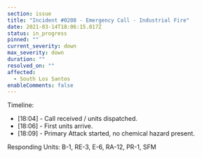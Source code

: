 ```yaml
---
section: issue
title: "Incident #0208 - Emergency Call - Industrial Fire"
date: 2021-03-14T18:06:15.017Z
status: in_progress
pinned: ""
current_severity: down
max_severity: down
duration: ""
resolved_on: ""
affected:
  - South Los Santos
enableComments: false
---
```

Timeline:
* [18:04] - Call received / units dispatched.
* [18:06] - First units arrive.
* [18:09] - Primary Attack started, no chemical hazard present.

Responding Units: B-1, RE-3, E-6, RA-12, PR-1, SFM
